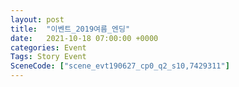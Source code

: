 ```yaml
---
layout: post
title:  "이벤트_2019여름_엔딩"
date:   2021-10-18 07:00:00 +0000
categories: Event
Tags: Story Event
SceneCode: ["scene_evt190627_cp0_q2_s10,7429311"]
---
```

